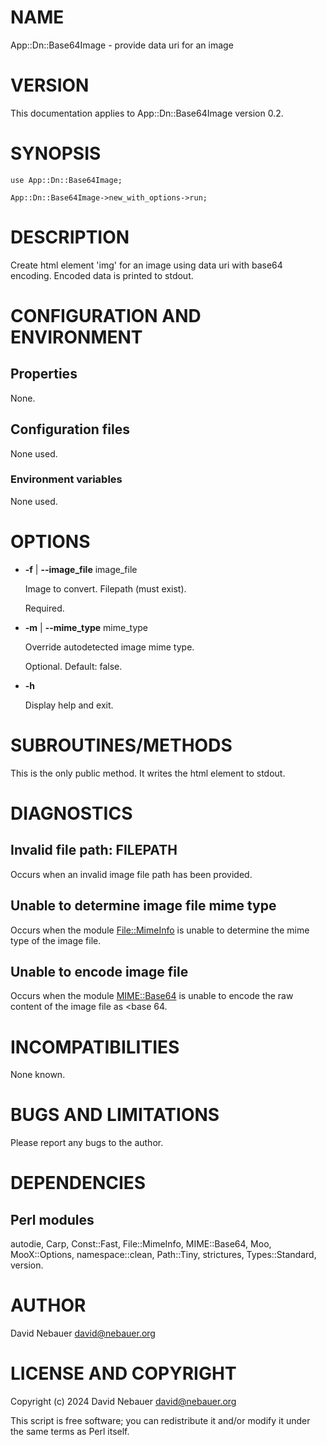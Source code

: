 # NAME

App::Dn::Base64Image - provide data uri for an image

# VERSION

This documentation applies to App::Dn::Base64Image version 0.2.

# SYNOPSIS

    use App::Dn::Base64Image;

    App::Dn::Base64Image->new_with_options->run;

# DESCRIPTION

Create html element 'img' for an image using data uri with base64 encoding.
Encoded data is printed to stdout.

# CONFIGURATION AND ENVIRONMENT

## Properties

None.

## Configuration files

None used.

### Environment variables

None used.

# OPTIONS

- **-f** | **--image\_file** image\_file

    Image to convert. Filepath (must exist).

    Required.

- **-m** | **--mime\_type** mime\_type

    Override autodetected image mime type.

    Optional. Default: false.

- **-h**

    Display help and exit.

# SUBROUTINES/METHODS

This is the only public method. It writes the html element to stdout.

# DIAGNOSTICS

## Invalid file path: FILEPATH

Occurs when an invalid image file path has been provided.

## Unable to determine image file mime type

Occurs when the module [File::MimeInfo](https://metacpan.org/pod/File%3A%3AMimeInfo) is unable to determine the mime type
of the image file.

## Unable to encode image file

Occurs when the module [MIME::Base64](https://metacpan.org/pod/MIME%3A%3ABase64) is unable to encode the raw content of
the image file as &lt;base 64.

# INCOMPATIBILITIES

None known.

# BUGS AND LIMITATIONS

Please report any bugs to the author.

# DEPENDENCIES

## Perl modules

autodie, Carp, Const::Fast, File::MimeInfo, MIME::Base64, Moo, MooX::Options,
namespace::clean, Path::Tiny, strictures, Types::Standard, version.

# AUTHOR

David Nebauer <david@nebauer.org>

# LICENSE AND COPYRIGHT

Copyright (c) 2024 David Nebauer <david@nebauer.org>

This script is free software; you can redistribute it and/or modify
it under the same terms as Perl itself.
